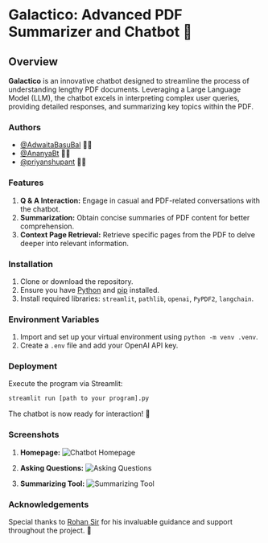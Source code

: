 # Galactico: Advanced PDF Summarizer and Chatbot 🚀

## Overview

**Galactico** is an innovative chatbot designed to streamline the process of understanding lengthy PDF documents. Leveraging a Large Language Model (LLM), the chatbot excels in interpreting complex user queries, providing detailed responses, and summarizing key topics within the PDF.

### Authors

- [@AdwaitaBasuBal](https://github.com/AdwaitaBasuBal) 🧑‍💻
- [@AnanyaBt](https://github.com/AnanyaBt) 🧑‍💻
- [@priyanshupant](https://github.com/priyanshupant) 🧑‍💻

### Features

1. **Q & A Interaction:** Engage in casual and PDF-related conversations with the chatbot.
2. **Summarization:** Obtain concise summaries of PDF content for better comprehension.
3. **Context Page Retrieval:** Retrieve specific pages from the PDF to delve deeper into relevant information.

### Installation

1. Clone or download the repository.
2. Ensure you have [Python](https://www.python.org/) and [pip](https://pypi.org/project/pip/) installed.
3. Install required libraries: `streamlit`, `pathlib`, `openai`, `PyPDF2`, `langchain`.

### Environment Variables

1. Import and set up your virtual environment using `python -m venv .venv`.
2. Create a `.env` file and add your OpenAI API key.

### Deployment

Execute the program via Streamlit:

```bash
streamlit run [path to your program].py
```

The chatbot is now ready for interaction! 🤖

### Screenshots

1. **Homepage:**
   ![Chatbot Homepage](https://github.com/AdwaitaBasuBal/adwaitabasubal.github.io/assets/109857501/7d60b9ce-ae6e-4a43-bfbd-76338e842276)

2. **Asking Questions:**
   ![Asking Questions](https://github.com/AdwaitaBasuBal/adwaitabasubal.github.io/assets/109857501/d781ba36-4820-489f-95f2-864f3b80bc4a)

3. **Summarizing Tool:**
   ![Summarizing Tool](https://github.com/AdwaitaBasuBal/adwaitabasubal.github.io/assets/109857501/fe6b1fbe-2a9d-41cc-b5cd-7f9964cf1c8a)

### Acknowledgements

Special thanks to [Rohan Sir](https://www.linkedin.com/in/rohan-shah-315366153/) for his invaluable guidance and support throughout the project. 🙏
